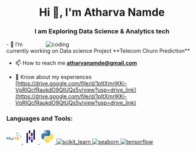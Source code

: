 
<h1 align="center">Hi 👋, I'm Atharva Namde</h1>
<h3 align="center">I am Exploring Data Science & Analytics tech</h3>
<img align="right" alt="coding" width="400" src="https://www.google.com/url?sa=i&url=https%3A%2F%2Fanalyticsindiamag.com%2Fis-python-the-new-ms-excel-in-data-science%2F&psig=AOvVaw0yUYKsp6jKMn6_hbopQXJ6&ust=1689831424353000&source=images&cd=vfe&opi=89978449&ved=0CBEQjRxqFwoTCLC5pOCGmoADFQAAAAAdAAAAABAE">
- 🔭 I’m currently working on Data science Project **Telecom Churn Prediction**

- 📫 How to reach me **atharvanamde@gmail.com**

- 📄 Know about my experiences [https://drive.google.com/file/d/1pltXmrIKKi-VpRlQcfRaukdO9QtUQs5v/view?usp=drive_link](https://drive.google.com/file/d/1pltXmrIKKi-VpRlQcfRaukdO9QtUQs5v/view?usp=drive_link)
<p align="left">
</p>

<h3 align="left">Languages and Tools:</h3>
<p align="left"> <a href="https://www.mysql.com/" target="_blank" rel="noreferrer"> <img src="https://raw.githubusercontent.com/devicons/devicon/master/icons/mysql/mysql-original-wordmark.svg" alt="mysql" width="40" height="40"/> </a> <a href="https://pandas.pydata.org/" target="_blank" rel="noreferrer"> <img src="https://raw.githubusercontent.com/devicons/devicon/2ae2a900d2f041da66e950e4d48052658d850630/icons/pandas/pandas-original.svg" alt="pandas" width="40" height="40"/> </a> <a href="https://www.python.org" target="_blank" rel="noreferrer"> <img src="https://raw.githubusercontent.com/devicons/devicon/master/icons/python/python-original.svg" alt="python" width="40" height="40"/> </a> <a href="https://scikit-learn.org/" target="_blank" rel="noreferrer"> <img src="https://upload.wikimedia.org/wikipedia/commons/0/05/Scikit_learn_logo_small.svg" alt="scikit_learn" width="40" height="40"/> </a> <a href="https://seaborn.pydata.org/" target="_blank" rel="noreferrer"> <img src="https://seaborn.pydata.org/_images/logo-mark-lightbg.svg" alt="seaborn" width="40" height="40"/> </a> <a href="https://www.tensorflow.org" target="_blank" rel="noreferrer"> <img src="https://www.vectorlogo.zone/logos/tensorflow/tensorflow-icon.svg" alt="tensorflow" width="40" height="40"/> </a> </p>
